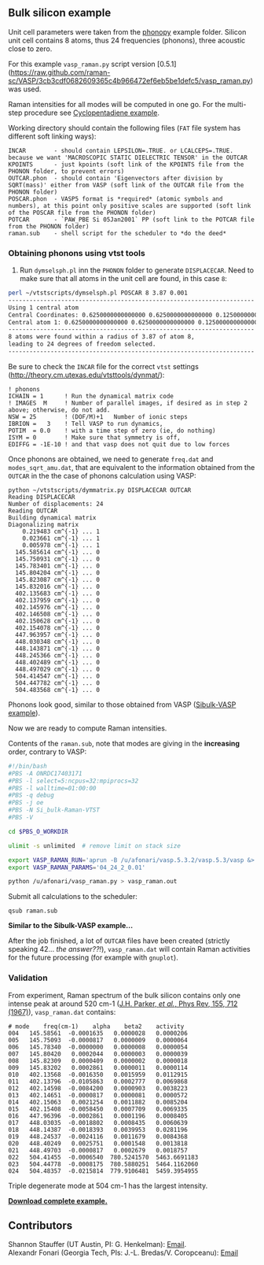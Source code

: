 ## Bulk silicon example

Unit cell parameters were taken from the [phonopy](http://phonopy.sourceforge.net) example folder. Silicon unit cell contains 8 atoms, thus 24 frequencies (phonons), three acoustic close to zero.

For this example `vasp_raman.py` script version [0.5.1] (https://raw.github.com/raman-sc/VASP/3cb3cdf0682609365c4b966472ef6eb5be1defc5/vasp_raman.py) was used.

Raman intensities for all modes will be computed in one go. For the multi-step procedure see [Cyclopentadiene example](https://github.com/raman-sc/VASP/tree/master/Cyclopentadiene).

Working directory should contain the following files (`FAT` file system has different soft linking ways):
```
INCAR        - should contain LEPSILON=.TRUE. or LCALCEPS=.TRUE. because we want 'MACROSCOPIC STATIC DIELECTRIC TENSOR' in the OUTCAR
KPOINTS      - just kpoints (soft link of the KPOINTS file from the PHONON folder, to prevent errors)
OUTCAR.phon  - should contain 'Eigenvectors after division by SQRT(mass)' either from VASP (soft link of the OUTCAR file from the PHONON folder)
POSCAR.phon  - VASP5 format is *required* (atomic symbols and numbers), at this point only positive scales are supported (soft link of the POSCAR file from the PHONON folder)
POTCAR       - `PAW_PBE Si 05Jan2001` PP (soft link to the POTCAR file from the PHONON folder)
raman.sub    - shell script for the scheduler to *do the deed*
```

### Obtaining phonons using vtst tools
1. Run `dymselsph.pl` inn the `PHONON` folder to generate `DISPLACECAR`. Need to make sure that all atoms in the unit cell are found, in this case `8`:
```bash
perl ~/vtstscripts/dymselsph.pl POSCAR 8 3.87 0.001
----------------------------------------------------------------------
Using 1 central atom
Central Coordinates: 0.6250000000000000 0.6250000000000000 0.1250000000000000 
Central atom 1: 0.6250000000000000 0.6250000000000000 0.1250000000000000 
----------------------------------------------------------------------
8 atoms were found within a radius of 3.87 of atom 8, 
leading to 24 degrees of freedom selected.
----------------------------------------------------------------------
```

Be sure to check the `INCAR` file for the correct `vtst` settings (http://theory.cm.utexas.edu/vtsttools/dynmat/):
```
! phonons
ICHAIN = 1      ! Run the dynamical matrix code
! IMAGES  M     ! Number of parallel images, if desired as in step 2 above; otherwise, do not add.
NSW = 25        ! (DOF/M)+1   Number of ionic steps
IBRION =   3    ! Tell VASP to run dynamics,
POTIM  = 0.0    ! with a time step of zero (ie, do nothing)
ISYM = 0        ! Make sure that symmetry is off,
EDIFFG = -1E-10 ! and that vasp does not quit due to low forces
```

Once phonons are obtained, we need to generate `freq.dat` and `modes_sqrt_amu.dat`, that are equivalent to the information obtained from the `OUTCAR` in the the case of phonons calculation using VASP:
```
python ~/vtstscripts/dymmatrix.py DISPLACECAR OUTCAR 
Reading DISPLACECAR
Number of displacements: 24
Reading OUTCAR
Building dynamical matrix
Diagonalizing matrix
    0.219483 cm^{-1} ... 1 
    0.023661 cm^{-1} ... 1 
    0.005978 cm^{-1} ... 1 
  145.585614 cm^{-1} ... 0 
  145.750931 cm^{-1} ... 0 
  145.783401 cm^{-1} ... 0 
  145.804204 cm^{-1} ... 0 
  145.823087 cm^{-1} ... 0 
  145.832016 cm^{-1} ... 0 
  402.135683 cm^{-1} ... 0 
  402.137959 cm^{-1} ... 0 
  402.145976 cm^{-1} ... 0 
  402.146508 cm^{-1} ... 0 
  402.150628 cm^{-1} ... 0 
  402.154078 cm^{-1} ... 0 
  447.963957 cm^{-1} ... 0 
  448.030348 cm^{-1} ... 0 
  448.143871 cm^{-1} ... 0 
  448.245366 cm^{-1} ... 0 
  448.402489 cm^{-1} ... 0 
  448.497029 cm^{-1} ... 0 
  504.414547 cm^{-1} ... 0 
  504.447782 cm^{-1} ... 0 
  504.483568 cm^{-1} ... 0 
```

Phonons look good, similar to those obtained from VASP ([Sibulk-VASP example](https://github.com/raman-sc/VASP/tree/master/Sibulk-VASP)).

Now we are ready to compute Raman intensities.

Contents of the `raman.sub`, note that modes are giving in the **increasing** order, contrary to VASP:
```bash
#!/bin/bash
#PBS -A ONRDC17403171
#PBS -l select=5:ncpus=32:mpiprocs=32
#PBS -l walltime=01:00:00
#PBS -q debug
#PBS -j oe
#PBS -N Si_bulk-Raman-VTST
#PBS -V

cd $PBS_O_WORKDIR

ulimit -s unlimited  # remove limit on stack size

export VASP_RAMAN_RUN='aprun -B /u/afonari/vasp.5.3.2/vasp.5.3/vasp &> job.out'
export VASP_RAMAN_PARAMS='04_24_2_0.01'

python /u/afonari/vasp_raman.py > vasp_raman.out

```

Submit all calculations to the scheduler:
```
qsub raman.sub
```

**Similar to the Sibulk-VASP example...**

After the job finished, a lot of `OUTCAR` files have been created (strictly speaking 42... *the answer??!*), `vasp_raman.dat` will contain Raman activities for the future processing (for example with `gnuplot`).

### Validation

From experiment, Raman spectrum of the bulk silicon contains only one intense peak at around 520 cm-1 ([J.H. Parker, *et al.*, Phys Rev, 155, 712 (1967)](http://dx.doi.org/10.1103/PhysRev.155.712)), `vasp_raman.dat` contains:
```
# mode    freq(cm-1)    alpha    beta2    activity
004   145.58561  -0.0001635   0.0000028   0.0000206
005   145.75093  -0.0000817   0.0000009   0.0000064
006   145.78340  -0.0000000   0.0000008   0.0000054
007   145.80420   0.0002044   0.0000003   0.0000039
008   145.82309   0.0000409   0.0000002   0.0000018
009   145.83202   0.0002861   0.0000011   0.0000114
010   402.13568  -0.0016350   0.0015959   0.0112915
011   402.13796  -0.0105863   0.0002777   0.0069868
012   402.14598  -0.0084200   0.0000903   0.0038223
013   402.14651  -0.0000817   0.0000081   0.0000572
014   402.15063   0.0021254   0.0011882   0.0085204
015   402.15408  -0.0058450   0.0007709   0.0069335
016   447.96396  -0.0002861   0.0001196   0.0008405
017   448.03035  -0.0018802   0.0008435   0.0060639
018   448.14387  -0.0018393   0.0039953   0.0281196
019   448.24537  -0.0024116   0.0011679   0.0084368
020   448.40249   0.0025751   0.0001548   0.0013818
021   448.49703  -0.0000817   0.0002679   0.0018757
022   504.41455  -0.0006540  780.5241570  5463.6691183
023   504.44778  -0.0008175  780.5880251  5464.1162060
024   504.48357  -0.0215814  779.9106481  5459.3954955
```
Triple degenerate mode at 504 cm-1 has the largest intensity.

[**Download complete example.**](https://github.com/raman-sc/VASP/raw/master/Sibulk-VASP/Sibulk-VASP-vasp_raman-0.5.1.tar.gz)

## Contributors

Shannon Stauffer (UT Austin, PI: G. Henkelman): [Email](mailto:stauffers[nospam]utexas.edu).  
Alexandr Fonari (Georgia Tech, PIs: J.-L. Bredas/V. Coropceanu): [Email](mailto:alexandr.fonari[nospam]gatech.edu)

